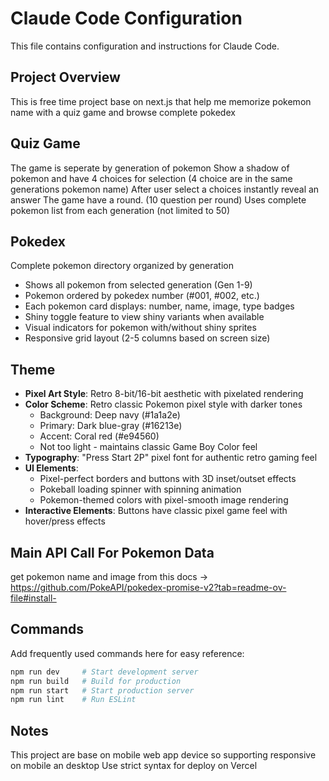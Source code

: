 # Claude Code Configuration

This file contains configuration and instructions for Claude Code.

## Project Overview

This is free time project base on next.js that help me memorize pokemon name with a quiz game and browse complete pokedex

## Quiz Game
The game is seperate by generation of pokemon
Show a shadow of pokemon and have 4 choices for selection (4 choice are in the same generations pokemon name)
After user select a choices instantly reveal an answer
The game have a round. (10 question per round)
Uses complete pokemon list from each generation (not limited to 50)

## Pokedex
Complete pokemon directory organized by generation
- Shows all pokemon from selected generation (Gen 1-9)
- Pokemon ordered by pokedex number (#001, #002, etc.)
- Each pokemon card displays: number, name, image, type badges
- Shiny toggle feature to view shiny variants when available
- Visual indicators for pokemon with/without shiny sprites
- Responsive grid layout (2-5 columns based on screen size)

## Theme
- **Pixel Art Style**: Retro 8-bit/16-bit aesthetic with pixelated rendering
- **Color Scheme**: Retro classic Pokemon pixel style with darker tones
  - Background: Deep navy (#1a1a2e)
  - Primary: Dark blue-gray (#16213e) 
  - Accent: Coral red (#e94560)
  - Not too light - maintains classic Game Boy Color feel
- **Typography**: "Press Start 2P" pixel font for authentic retro gaming feel
- **UI Elements**: 
  - Pixel-perfect borders and buttons with 3D inset/outset effects
  - Pokeball loading spinner with spinning animation
  - Pokemon-themed colors with pixel-smooth image rendering
- **Interactive Elements**: Buttons have classic pixel game feel with hover/press effects

## Main API Call For Pokemon Data
get pokemon name and image from this docs -> https://github.com/PokeAPI/pokedex-promise-v2?tab=readme-ov-file#install-


## Commands

Add frequently used commands here for easy reference:

```bash
npm run dev     # Start development server
npm run build   # Build for production
npm run start   # Start production server
npm run lint    # Run ESLint
```

## Notes
This project are base on mobile web app device so supporting responsive on mobile an desktop
Use strict syntax for deploy on Vercel